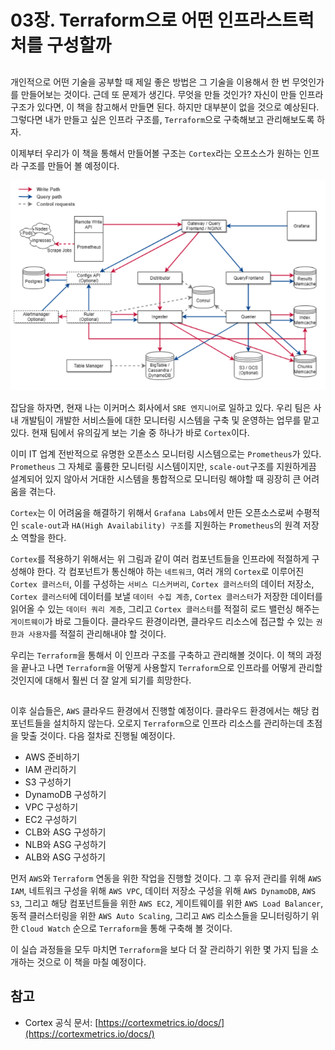 # 03장. Terraform으로 어떤 인프라스트럭처를 구성할까

## 

개인적으로 어떤 기술을 공부할 때 제일 좋은 방법은 그 기술을 이용해서 한 번 무엇인가를 만들어보는 것이다. 근데 또 문제가 생긴다. 무엇을 만들 것인가? 자신이 만들 인프라 구조가 있다면, 이 책을 참고해서 만들면 된다. 하지만 대부분이 없을 것으로 예상된다. 그렇다면 내가 만들고 싶은 인프라 구조를, `Terraform`으로 구축해보고 관리해보도록 하자.

이제부터 우리가 이 책을 통해서 만들어볼 구조는 `Cortex`라는 오프소스가 원하는 인프라 구조를 만들어 볼 예정이다.

![01](./01.png)

잡담을 하자면, 현재 나는 이커머스 회사에서 `SRE 엔지니어`로 일하고 있다. 우리 팀은 사내 개발팀이 개발한 서비스들에 대한 모니터링 시스템을 구축 및 운영하는 업무를 맡고 있다. 현재 팀에서 유의깊게 보는 기술 중 하나가 바로 `Cortex`이다. 

이미 IT 업계 전반적으로 유명한 오픈소스 모니터링 시스템으로는 `Prometheus`가 있다. `Prometheus` 그 자체로 훌륭한 모니터링 시스템이지만, `scale-out`구조를 지원하게끔 설계되어 있지 않아서 거대한 시스템을 통합적으로 모니터링 해야할 때 굉장히 큰 어려움을 겪는다.

`Cortex`는 이 어려움을 해결하기 위해서 `Grafana Labs`에서 만든 오픈소스로써 수평적인 `scale-out`과 `HA(High Availability) 구조`를 지원하는 `Prometheus`의 원격 저장소 역할을 한다. 

`Cortex`를 적용하기 위해서는 위 그림과 같이 여러 컴포넌트들을 인프라에 적절하게 구성해야 한다. 각 컴포넌트가 통신해야 하는 `네트워크`, 여러 개의 `Cortex`로 이루어진 `Cortex 클러스터`, 이를 구성하는 `서비스 디스커버리`, `Cortex 클러스터`의 데이터 저장소, `Cortex 클러스터`에 데이터를 보낼 `데이터 수집 계층`, `Cortex 클러스터`가 저장한 데이터를 읽어올 수 있는 `데이터 쿼리 계층`, 그리고 `Cortex 클러스터`를 적절히 로드 밸런싱 해주는 `게이트웨이`가 바로 그들이다. 클라우드 환경이라면, 클라우드 리소스에 접근할 수 있는 `권한과 사용자`를 적절히 관리해내야 할 것이다.

우리는 `Terraform`을 통해서 이 인프라 구조를 구축하고 관리해볼 것이다. 이 책의 과정을 끝나고 나면 `Terraform`을 어떻게 사용할지 `Terraform`으로 인프라를 어떻게 관리할 것인지에 대해서 훨씬 더 잘 알게 되기를 희망한다.

## 

이후 실습들은, `AWS` 클라우드 환경에서 진행할 예정이다. 클라우드 환경에서는 해당 컴포넌트들을 설치하지 않는다. 오로지 `Terraform`으로 인프라 리소스를 관리하는데 초점을 맞출 것이다. 다음 절차로 진행될 예정이다.

* AWS 준비하기
* IAM 관리하기
* S3 구성하기
* DynamoDB 구성하기
* VPC 구성하기 
* EC2 구성하기
* CLB와 ASG 구성하기
* NLB와 ASG 구성하기
* ALB와 ASG 구성하기

먼저 `AWS`와 `Terraform` 연동을 위한 작업을 진행할 것이다. 그 후 유저 관리를 위해 `AWS IAM`, 네트워크 구성을  위해 `AWS VPC`, 데이터 저장소 구성을 위해 `AWS DynamoDB`, `AWS S3`, 그리고 해당 컴포넌트들을 위한 `AWS EC2`, 게이트웨이를 위한 `AWS Load Balancer`, 동적 클러스터링을 위한 `AWS Auto Scaling`, 그리고 `AWS` 리소스들을 모니터링하기 위한 `Cloud Watch` 순으로 `Terraform`을 통해 구축해 볼 것이다.

이 실습 과정들을 모두 마치면 `Terraform`을 보다 더 잘 관리하기 위한 몇 가지 팁을 소개하는 것으로 이 책을 마칠 예정이다.

## 참고

* Cortex 공식 문서: [https://cortexmetrics.io/docs/](https://cortexmetrics.io/docs/)